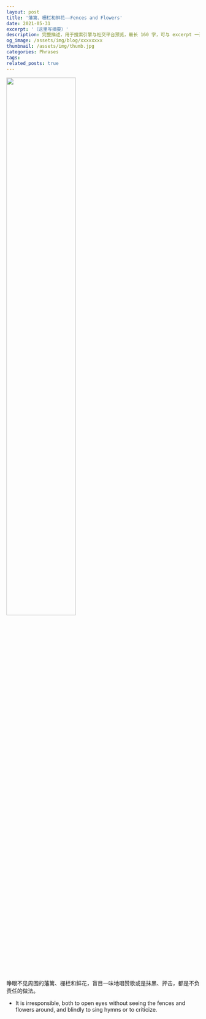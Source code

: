 ```yaml
---
layout: post
title: '藩篱、栅栏和鲜花——Fences and Flowers'
date: 2021-05-31
excerpt: '（这里写摘要）'
description: 完整描述，用于搜索引擎与社交平台预览，最长 160 字，可与 excerpt 一致
og_image: /assets/img/blog/xxxxxxxx
thumbnail: /assets/img/thumb.jpg
categories: Phrases
tags: 
related_posts: true
---
```


<img src="{{ '/assets/img/blog/xxxxxxxx' | relative_url }}" style="width:60%;">

睁眼不见周围的藩篱、栅栏和鲜花，盲目一味地唱赞歌或是抹黑、抨击，都是不负责任的做法。

- It is irresponsible, both to open eyes without seeing the fences and flowers around, and blindly to sing hymns or to criticize.